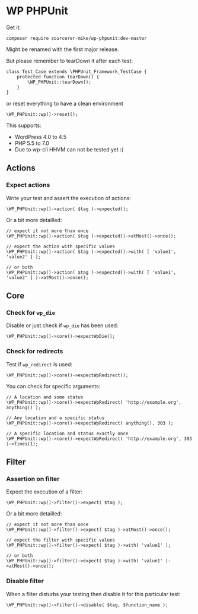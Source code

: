 # WP PHPUnit

Get it:

	composer require sourcerer-mike/wp-phpunit:dev-master

Might be renamed with the first major release.

But please remember to tearDown it after each test:

	class Test_Case extends \PHPUnit_Framework_TestCase {
		protected function tearDown() {
			\WP_PHPUnit::tearDown();
		}
	}

or reset everything to have a clean environment

	\WP_PHPUnit::wp()->reset();

This supports:

- WordPress 4.0 to 4.5
- PHP 5.5 to 7.0
- Due to wp-cli HHVM can not be tested yet :(

## Actions

### Expect actions

Write your test and assert the execution of actions:

	\WP_PHPUnit::wp()->action( $tag )->expected();

Or a bit more detailled:

	// expect it not more than once
	\WP_PHPUnit::wp()->action( $tag )->expected()->atMost()->once();
    
	// expect the action with specific values
	\WP_PHPUnit::wp()->action( $tag )->expected()->with( [ 'value1', 'value2' ] );

	// or both
	\WP_PHPUnit::wp()->action( $tag )->expected()->with( [ 'value1', 'value2' ] )->atMost()->once();

## Core

### Check for `wp_die`

Disable or just check if `wp_die` has been used:

	\WP_PHPUnit::wp()->core()->expectWpDie();

### Check for redirects

Test if `wp_redirect` is used:

	\WP_PHPUnit::wp()->core()->expectWpRedirect();

You can check for specific arguments:

	// A location and some status
	\WP_PHPUnit::wp()->core()->expectWpRedirect( 'http://example.org', anything() );
	
	// Any location and a specific status
	\WP_PHPUnit::wp()->core()->expectWpRedirect( anything(), 303 );
	
	// A specific location and status exactly once
	\WP_PHPUnit::wp()->core()->expectWpRedirect( 'http://example.org', 303 )->times(1);

## Filter

### Assertion on filter

Expect the execution of a filter:

	\WP_PHPUnit::wp()->filter()->expect( $tag );

Or a bit more detailled:

	// expect it not more than once
	\WP_PHPUnit::wp()->filter()->expect( $tag )->atMost()->once();
    
	// expect the filter with specific values
	\WP_PHPUnit::wp()->filter()->expect( $tag )->with( 'value1' );

	// or both
	\WP_PHPUnit::wp()->filter()->expect( $tag )->with( 'value1' )->atMost()->once();

### Disable filter

When a filter disturbs your testing then disable it for this particular test:

	\WP_PHPUnit::wp()->filter()->disable( $tag, $function_name );
